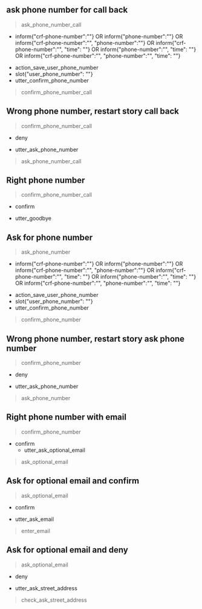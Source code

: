 <!--Call Story-->

## ask phone number for call back
> ask_phone_number_call
* inform{"crf-phone-number":""} OR inform{"phone-number":""} OR inform{"crf-phone-number":"", "phone-number":""} OR inform{"crf-phone-number":"", "time": ""} OR inform{"phone-number":"", "time": ""} OR inform{"crf-phone-number":"", "phone-number":"", "time": ""}
 - action_save_user_phone_number
 - slot{"user_phone_number": ""}
 - utter_confirm_phone_number
> confirm_phone_number_call

## Wrong phone number, restart story call back
> confirm_phone_number_call
* deny
 - utter_ask_phone_number
> ask_phone_number_call

## Right phone number 
> confirm_phone_number_call
* confirm
 - utter_goodbye

<!-- END -->

<!--Report Damage Story-->

## Ask for phone number
> ask_phone_number
* inform{"crf-phone-number":""} OR inform{"phone-number":""} OR inform{"crf-phone-number":"", "phone-number":""} OR inform{"crf-phone-number":"", "time": ""} OR inform{"phone-number":"", "time": ""} OR inform{"crf-phone-number":"", "phone-number":"", "time": ""}
 - action_save_user_phone_number
 - slot{"user_phone_number": ""}
 - utter_confirm_phone_number
> confirm_phone_number

## Wrong phone number, restart story ask phone number
> confirm_phone_number
* deny
 - utter_ask_phone_number
> ask_phone_number  

## Right phone number with email
> confirm_phone_number
* confirm
  - utter_ask_optional_email
> ask_optional_email
  
## Ask for optional email and confirm
> ask_optional_email
* confirm
 - utter_ask_email
> enter_email
 
## Ask for optional email and deny
> ask_optional_email
* deny
 - utter_ask_street_address
> check_ask_street_address

<!-- END -->